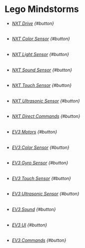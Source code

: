 # Lego Mindstorms

* ###### [NXT Drive](/components/lego-mindstorms/nxt-drive.md) {#button}
* ###### [NXT Color Sensor](/components/lego-mindstorms/nxt-color-sensor.md) {#button}
* ###### [NXT Light Sensor](/components/lego-mindstorms/nxt-lightsensor.md) {#button}
* ###### [NXT Sound Sensor](/components/lego-mindstorms/nxt-sound-sensor.md) {#button}
* ###### [NXT Touch Sensor](/components/lego-mindstorms/nxt-touch-sensor.md) {#button}
* ###### [NXT Ultrasonic Sensor](/components/lego-mindstorms/nxt-ultrasonic-sensor.md) {#button}
* ###### [NXT Direct Commands](/components/lego-mindstorms/nxt-direct-commands.md) {#button}
* ###### [EV3 Motors](/components/lego-mindstorms/ev3-motors.md) {#button}
* ###### [EV3 Color Sensor](/components/lego-mindstorms/ev3-color-sensor.md) {#button}
* ###### [EV3 Gyro Sensor](/components/lego-mindstorms/ev3-gyro-sensor.md) {#button}
* ###### [EV3 Touch Sensor](/components/lego-mindstorms/ev3-touch-sensor.md) {#button}
* ###### [EV3 Ultrasonic Sensor](/components/lego-mindstorms/ev3-ultrasonic-sensor.md) {#button}
* ###### [EV3 Sound](/components/lego-mindstorms/ev3-sound.md) {#button}
* ###### [EV3 UI](/components/lego-mindstorms/ev3-ui.md) {#button}
* ###### [EV3 Commands](/components/lego-mindstorms/ev3-commands.md) {#button}



